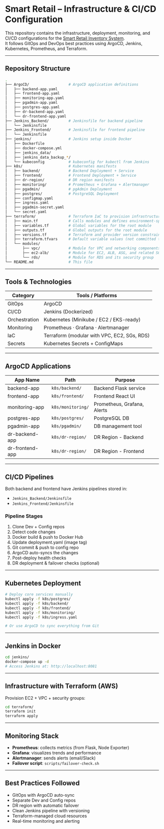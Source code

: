 # Smart Retail – Infrastructure & CI/CD Configuration

This repository contains the infrastructure, deployment, monitoring, and CI/CD configurations for the [Smart Retail Inventory System](https://github.com/RaniSaed/smart-retail-dev).  
It follows GitOps and DevOps best practices using ArgoCD, Jenkins, Kubernetes, Prometheus, and Terraform.

---

## Repository Structure

```bash
.
├── ArgoCD/                  # ArgoCD application definitions
│   ├── backend-app.yaml
│   ├── frontend-app.yaml
│   ├── monitoring-app.yaml
│   ├── pgadmin-app.yaml
│   ├── postgres-app.yaml
│   ├── dr-backend-app.yaml
│   └── dr-frontend-app.yaml
├── Jenkins_Backend/         # Jenkinsfile for backend pipeline
│   └── Jenkinsfile
├── Jenkins_Frontend/        # Jenkinsfile for frontend pipeline
│   └── Jenkinsfile
├── jenkins/                 # Jenkins setup inside Docker
│   ├── Dockerfile
│   ├── docker-compose.yml
│   ├── jenkins_data/
│   ├── jenkins_data_backup_*/ 
│   └── kubeconfig           # kubeconfig for kubectl from Jenkins
├── k8s/                     # Kubernetes manifests
│   ├── backend/             # Backend Deployment + Service
│   ├── frontend/            # Frontend Deployment + Service
│   ├── dr-region/           # DR region manifests
│   ├── monitoring/          # Prometheus + Grafana + Alertmanager
│   ├── pgadmin/             # pgAdmin Deployment
│   ├── postgres/            # PostgreSQL Deployment
│   ├── configmap.yaml
│   ├── ingress.yaml
│   ├── pgadmin-secret.yaml
│   └── secret.yaml
├── terraform/               # Terraform IaC to provision infrastructure
│   ├── main.tf              # Calls modules and defines environment-specific resources
│   ├── variables.tf         # Global variables for the root module
│   ├── outputs.tf           # Global outputs for the root module
│   ├── versions.tf          # Terraform and provider version constraints
│   ├── terraform.tfvars     # Default variable values (not committed to VCS for sensitive data)
│   └── modules/
│       ├── vpc/             # Module for VPC and networking components
│       ├── ec2-alb/         # Module for EC2, ALB, ASG, and related SGs
│       └── rds/             # Module for RDS and its security group
└── README.md                # This file
```

---

## Tools & Technologies

| Category        | Tools / Platforms                            |
|----------------|-----------------------------------------------|
| GitOps          | ArgoCD                                        |
| CI/CD           | Jenkins (Dockerized)                          |
| Orchestration   | Kubernetes (Minikube / EC2 / EKS-ready)       |
| Monitoring      | Prometheus · Grafana · Alertmanager           |
| IaC             | Terraform (modular with VPC, EC2, SGs, RDS)   |
| Secrets         | Kubernetes Secrets + ConfigMaps               |

---

## ArgoCD Applications

| App Name           | Path                       | Purpose                       |
|--------------------|----------------------------|-------------------------------|
| backend-app        | `k8s/backend/`             | Backend Flask service         |
| frontend-app       | `k8s/frontend/`            | Frontend React UI             |
| monitoring-app     | `k8s/monitoring/`          | Prometheus, Grafana, Alerts   |
| postgres-app       | `k8s/postgres/`            | PostgreSQL DB                 |
| pgadmin-app        | `k8s/pgadmin/`             | DB management tool            |
| dr-backend-app     | `k8s/dr-region/`           | DR Region - Backend           |
| dr-frontend-app    | `k8s/dr-region/`           | DR Region - Frontend          |

---

## CI/CD Pipelines

Both backend and frontend have Jenkins pipelines stored in:

- `Jenkins_Backend/Jenkinsfile`
- `Jenkins_Frontend/Jenkinsfile`

### Pipeline Stages

1. Clone Dev + Config repos  
2. Detect code changes  
3. Docker build & push to Docker Hub  
4. Update deployment.yaml (image tag)  
5. Git commit & push to config repo  
6. ArgoCD auto-syncs the changes  
7. Post-deploy health checks  
8. DR deployment & failover checks (optional)

---

## Kubernetes Deployment

```bash
# Deploy core services manually
kubectl apply -f k8s/postgres/
kubectl apply -f k8s/backend/
kubectl apply -f k8s/frontend/
kubectl apply -f k8s/monitoring/
kubectl apply -f k8s/ingress.yaml

# Or use ArgoCD to sync everything from Git
```

---

## Jenkins in Docker

```bash
cd jenkins/
docker-compose up -d
# Access Jenkins at: http://localhost:8081
```

---

## Infrastructure with Terraform (AWS)

Provision EC2 + VPC + security groups:

```bash
cd terraform/
terraform init
terraform apply
```

---

## Monitoring Stack

- **Prometheus**: collects metrics (from Flask, Node Exporter)  
- **Grafana**: visualizes trends and performance  
- **Alertmanager**: sends alerts (email/Slack)  
- **Failover script**: `scripts/failover-check.sh`

---

## Best Practices Followed

- GitOps with ArgoCD auto-sync
- Separate Dev and Config repos
- DR region with automatic failover
- Clean Jenkins pipeline with versioning
- Terraform-managed cloud resources
- Real-time monitoring and alerting